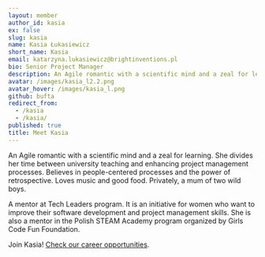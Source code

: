 ```yaml
---
layout: member
author_id: kasia
ex: false
slug: kasia
name: Kasia Łukasiewicz
short_name: Kasia
email: katarzyna.lukasiewicz@brightinventions.pl
bio: Senior Project Manager
description: An Agile romantic with a scientific mind and a zeal for learning
avatar: /images/kasia_l2.2.png
avatar_hover: /images/kasia_l.png
github: bufta
redirect_from:
  - /kasia
  - /kasia/
published: true
title: Meet Kasia
---
```

An Agile romantic with a scientific mind and a zeal for learning. She divides her time between university teaching and enhancing project management processes. Believes in people-centered processes and the power of retrospective. Loves music and good food. Privately, a mum of two wild boys.

A mentor at Tech Leaders program. It is an initiative for women who want to improve their software development and project management skills. She is also a mentor in the Polish STEAM Academy program organized by Girls Code Fun Foundation.

Join Kasia! [Check our career opportunities](/career).